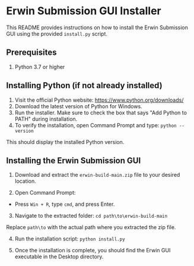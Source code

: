 # Erwin Submission GUI Installer

This README provides instructions on how to install the Erwin Submission GUI using the provided `install.py` script.

## Prerequisites

1. Python 3.7 or higher

## Installing Python (if not already installed)

1. Visit the official Python website: https://www.python.org/downloads/
2. Download the latest version of Python for Windows.
3. Run the installer. Make sure to check the box that says "Add Python to PATH" during installation.
4. To verify the installation, open Command Prompt and type:
`python --version`

This should display the installed Python version.

## Installing the Erwin Submission GUI

1. Download and extract the `erwin-build-main.zip` file to your desired location.

2. Open Command Prompt:
- Press `Win + R`, type `cmd`, and press Enter.

3. Navigate to the extracted folder:
`cd path\to\erwin-build-main`

Replace `path\to` with the actual path where you extracted the zip file.

4. Run the installation script:
`python install.py`

5. Once the installation is complete, you should find the Erwin GUI executable in the Desktop directory.
